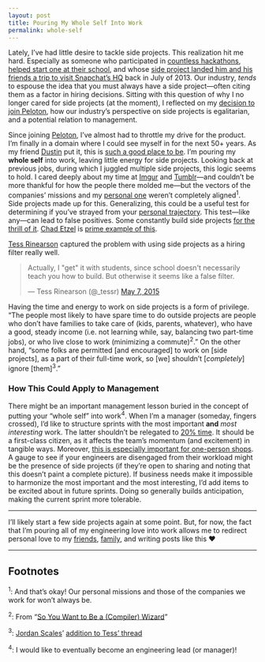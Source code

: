 ```yaml
---
layout: post
title: Pouring My Whole Self Into Work
permalink: whole-self
---
```


Lately, I’ve had little desire to tackle side projects. This realization hit me hard. Especially as someone who participated in [countless hackathons](https://www.instagram.com/p/PnOAuvNa-Q), [helped start one at their school](http://www.nbc29.com/story/25232742/uva-students-participate-in-36-hour-hack-a-thon), and whose [side project landed him and his friends a trip to visit Snapchat’s HQ](https://medium.com/@binroot/the-best-jokes-have-no-punchline-5f4713a963d6#.dbny4gut0) back in July of 2013. Our industry, _tends_ to espouse the idea that you must always have a side project—often citing them as a factor in hiring decisions. Sitting with this question of why I no longer cared for side projects (at the moment), I reflected on my [decision to join Peloton](http://spoonbill.io/datum/81425/), how our industry’s perspective on side projects is egalitarian, and a potential relation to management.

Since joining [Peloton](http://pelotoncycle.com), I’ve almost had to throttle my drive for the product. I’m finally in a domain where I could see myself in for the next 50+ years. As my friend [Dustin](https://twitter.com/dustin) put it, this is [such a good place to be](https://twitter.com/dustin/status/768182651698110464). I’m pouring my __whole self__ into work, leaving little energy for side projects. Looking back at previous jobs, during which I juggled multiple side projects, this logic seems to hold. I cared deeply about my time at [Imgur](http://imgur.com) and [Tumblr](https://www.tumblr.com)—and couldn’t be more thankful for how the people there molded me—but the vectors of the companies’ missions and my [personal one](https://github.com/Jasdev/thoughts/blame/33113769819be196617b611387f51d8fc8b96af2/core-values.md#L6) weren’t completely aligned<sup>1</sup>. Side projects made up for this. Generalizing, this could be a useful test for determining if you’ve strayed from your [personal trajectory](/lessons-after-college#trajectories). This test—like any—can lead to false positives. Some constantly build side projects [for the thrill of it](https://twitter.com/deray/status/817219653386768384). [Chad Etzel](https://twitter.com/jazzychad) is [prime example of this](https://twitter.com/jazzychad/timelines/773442085278085121).

[Tess Rinearson](https://twitter.com/_tessr) captured the problem with using side projects as a hiring filter really well.

<blockquote class="twitter-tweet" data-lang="en"><p lang="en" dir="ltr">Actually, I &quot;get&quot; it with students, since school doesn&#39;t necessarily teach you how to build. But otherwise it seems like a false filter.</p>&mdash; Tess Rinearson (@_tessr) <a href="https://twitter.com/_tessr/status/596142191002583040">May 7, 2015</a></blockquote> <script async src="//platform.twitter.com/widgets.js" charset="utf-8"></script>

Having the time and energy to work on side projects is a form of privilege. “The people most likely to have spare time to do outside projects are people who don’t have families to take care of (kids, parents, whatever), who have a good, steady income (i.e. not learning while, say, balancing two part-time jobs), or who live close to work (minimizing a commute)<sup>2</sup>.” On the other hand, “some folks are permitted [and encouraged] to work on [side projects], as a part of their full-time work, so [we] shouldn’t [_completely_] ignore [them]<sup>3</sup>.”

### How This Could Apply to Management

There might be an important management lesson buried in the concept of putting your “whole self” into work<sup>4</sup>. When I’m a manager (someday, fingers crossed), I’d like to structure sprints with the most important __and__ _most interesting_ work. The latter shouldn’t be relegated to [20% time](http://www.businessinsider.com/google-20-percent-time-policy-2015-4). It should be a first-class citizen, as it affects the team’s momentum (and excitement) in tangible ways. Moreover, [this is especially important for one-person shops](https://blog.curtisherbert.com/slopes-diaries-16-recovering-from-a-stall/). A gauge to see if your engineers are disengaged from their workload might be the presence of side projects (if they’re open to sharing and noting that this doesn’t paint a complete picture). If business needs make it impossible to harmonize the most important and the most interesting, I’d add items to be excited about in future sprints. Doing so generally builds anticipation, making the current sprint more tolerable.

---

I’ll likely start a few side projects again at some point. But, for now, the fact that I’m pouring all of my engineering love into work allows me to redirect personal love to my [friends](https://twitter.com/jasdev/status/800469476600909824), [family](https://www.instagram.com/p/BOIcBPeAis3), and writing posts like this ❤️

---

## Footnotes
<sup>1</sup>: And that’s okay! Our personal missions and those of the companies we work for won’t always be.

<sup>2</sup>: From “[So You Want to Be a (Compiler) Wizard](http://belkadan.com/blog/2016/05/So-You-Want-To-Be-A-Compiler-Wizard/)”

<sup>3</sup>: [Jordan Scales](https://twitter.com/jdan)’ [addition to Tess’ thread](https://twitter.com/jdan/status/596149143959113728)

<sup>4</sup>: I would like to eventually become an engineering lead (or manager)!